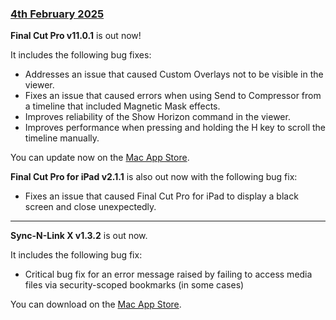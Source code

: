 ### [4th February 2025](/news/20250204)

**Final Cut Pro v11.0.1** is out now!

It includes the following bug fixes:

- Addresses an issue that caused Custom Overlays not to be visible in the viewer.
- Fixes an issue that caused errors when using Send to Compressor from a timeline that included Magnetic Mask effects.
- Improves reliability of the Show Horizon command in the viewer.
- Improves performance when pressing and holding the H key to scroll the timeline manually.

You can update now on the [Mac App Store](https://apps.apple.com/app/final-cut-pro/id424389933).

**Final Cut Pro for iPad v2.1.1** is also out now with the following bug fix:

- Fixes an issue that caused Final Cut Pro for iPad to display a black screen and close unexpectedly.

---

**Sync-N-Link X v1.3.2** is out now.

It includes the following bug fix:

- Critical bug fix for an error message raised by failing to access media files via security-scoped bookmarks (in some cases)

You can download on the [Mac App Store](https://apps.apple.com/app/sync-n-link-x/id517599985).